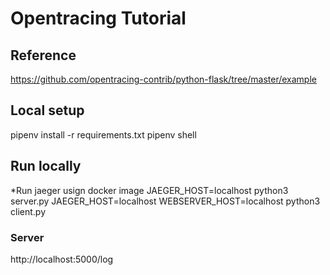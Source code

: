 # Opentracing Tutorial

## Reference
https://github.com/opentracing-contrib/python-flask/tree/master/example

## Local setup
pipenv install -r requirements.txt
pipenv shell

## Run locally
*Run jaeger usign docker image
JAEGER_HOST=localhost python3 server.py
JAEGER_HOST=localhost WEBSERVER_HOST=localhost python3 client.py

### Server
http://localhost:5000/log
